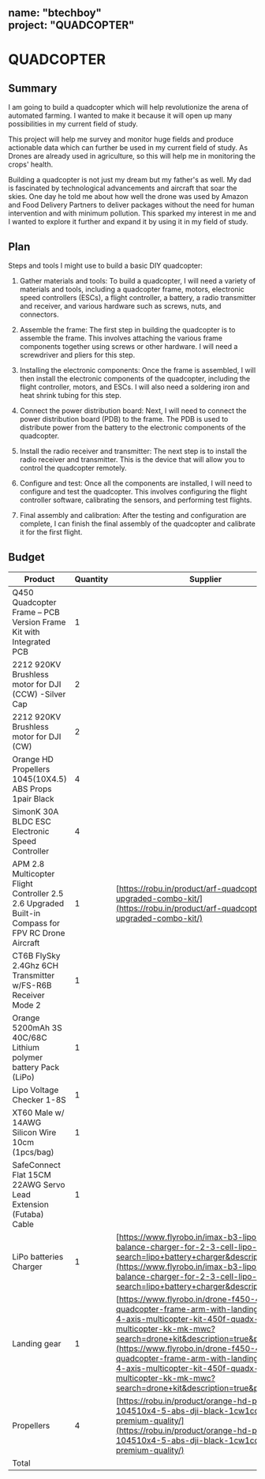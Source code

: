 name: "btechboy"<br>
project: "QUADCOPTER"
---

# QUADCOPTER

## Summary
I am going to build a quadcopter which will help revolutionize the arena of automated farming.
I wanted to make it because it will open up many possibilities in my current field of study.

This project will help me survey and monitor huge fields and produce actionable data which can further be used in my current field of study. As Drones are already used in agriculture, so this will help me in monitoring the crops' health.

Building a quadcopter is not just my dream but my father's as well. My dad is fascinated by technological advancements and aircraft that soar the skies. One day he told me about how well the drone was used by Amazon and Food Delivery Partners to deliver packages without the need for human intervention and with minimum pollution. This sparked my interest in me and I wanted to explore it further and expand it by using it in my field of study.

## Plan

Steps and tools I might use to build a basic DIY quadcopter:

1. Gather materials and tools: To build a quadcopter, I will need a variety of materials and tools, including a quadcopter frame, motors, electronic speed controllers (ESCs), a flight controller, a battery, a radio transmitter and receiver, and various hardware such as screws, nuts, and connectors.

2. Assemble the frame: The first step in building the quadcopter is to assemble the frame. This involves attaching the various frame components together using screws or other hardware. I will need a screwdriver and pliers for this step.

3. Installing the electronic components: Once the frame is assembled, I will then install the electronic components of the quadcopter, including the flight controller, motors, and ESCs. I will also need a soldering iron and heat shrink tubing for this step.

4. Connect the power distribution board: Next, I will need to connect the power distribution board (PDB) to the frame. The PDB is used to distribute power from the battery to the electronic components of the quadcopter.

5. Install the radio receiver and transmitter: The next step is to install the radio receiver and transmitter. This is the device that will allow you to control the quadcopter remotely.

6. Configure and test: Once all the components are installed, I will need to configure and test the quadcopter. This involves configuring the flight controller software, calibrating the sensors, and performing test flights.

7. Final assembly and calibration: After the testing and configuration are complete, I can finish the final assembly of the quadcopter and calibrate it for the first flight.

## Budget


| Product                                                                                          | Quantity | Supplier                                                                                                                                                                                                                                                                                                                                                                  | cost(each)  | in INR      | in USD  |
| ------------------------------------------------------------------------------------------------- | ------- | ------------------------------------------------------------------------------------------------------------------------------------------------------------------------------------------------------------------------------------------------------------------------------------------------------------------------------------------------------------------------ | ----------- | ----------- | ------- |
| Q450 Quadcopter Frame – PCB Version Frame Kit with Integrated PCB                                 | 1       |                                                                                                                                                                                                                                                                                                                                                                          |             |             |         |
| 2212 920KV Brushless motor for DJI (CCW) -Silver Cap                                              | 2       |                                                                                                                                                                                                                                                                                                                                                                          |             |             |         |
| 2212 920KV Brushless motor for DJI (CW)                                                           | 2       |                                                                                                                                                                                                                                                                                                                                                                          |             |             |         |
| Orange HD Propellers 1045(10X4.5) ABS Props 1pair Black                                           | 4       |                                                                                                                                                                                                                                                                                                                                                                          |             |             |         |
| SimonK 30A BLDC ESC Electronic Speed Controller                                                   | 4       |                                                                                                                                                                                                                                                                                                                                                                          |             |             |         |
| APM 2.8 Multicopter Flight Controller 2.5 2.6 Upgraded Built-in Compass for FPV RC Drone Aircraft | 1       | [https://robu.in/product/arf-quadcopter-upgraded-combo-kit/](https://robu.in/product/arf-quadcopter-upgraded-combo-kit/)                                                                                                                                                                                                                                                 | ₹ 18,664.00 | ₹ 18,664.00 | $230.00 |
| CT6B FlySky 2.4Ghz 6CH Transmitter w/FS-R6B Receiver Mode 2                                       | 1       |                                                                                                                                                                                                                                                                                                                                                                          |             |             |         |
| Orange 5200mAh 3S 40C/68C Lithium polymer battery Pack (LiPo)                                     | 1       |                                                                                                                                                                                                                                                                                                                                                                          |             |             |         |
| Lipo Voltage Checker 1-8S                                                                         | 1       |                                                                                                                                                                                                                                                                                                                                                                          |             |             |         |
| XT60 Male w/ 14AWG Silicon Wire 10cm (1pcs/bag)                                                   | 1       |                                                                                                                                                                                                                                                                                                                                                                          |             |             |         |
| SafeConnect Flat 15CM 22AWG Servo Lead Extension (Futaba) Cable                                   | 1       |                                                                                                                                                                                                                                                                                                                                                                          |             |             |         |
| LiPo batteries Charger                                                                            | 1       | [https://www.flyrobo.in/imax-b3-lipo-balance-charger-for-2-3-cell-lipo-battery?search=lipo+battery+charger&description=true](https://www.flyrobo.in/imax-b3-lipo-balance-charger-for-2-3-cell-lipo-battery?search=lipo+battery+charger&description=true)                                                                                                                 | ₹ 519.00    | ₹ 519.00    | $6.00   |
| Landing gear                                                                                      | 1       | [https://www.flyrobo.in/drone-f450-450-quadcopter-frame-arm-with-landing-gear-4-axis-multicopter-kit-450f-quadx-quad-multicopter-kk-mk-mwc?search=drone+kit&description=true&page=2](https://www.flyrobo.in/drone-f450-450-quadcopter-frame-arm-with-landing-gear-4-axis-multicopter-kit-450f-quadx-quad-multicopter-kk-mk-mwc?search=drone+kit&description=true&page=2) | ₹ 949.00    | ₹ 949.00    | $11.69  |
| Propellers                                                                                        | 4       | [https://robu.in/product/orange-hd-propellers-104510x4-5-abs-dji-black-1cw1ccw-1pair-premium-quality/](https://robu.in/product/orange-hd-propellers-104510x4-5-abs-dji-black-1cw1ccw-1pair-premium-quality/)                                                                                                                                                             | ₹ 89.00     | ₹ 356.00    | $4.39   |
| Total                                                                                             |         |                                                                                                                                                                                                                                                                                                                                                                          |             |             | $252.08 |
